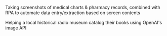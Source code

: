 Taking screenshots of medical charts & pharmacy records, combined with RPA to automate data entry/extraction based on screen contents

Helping a local historical radio museum catalog their books using OpenAI's image API
